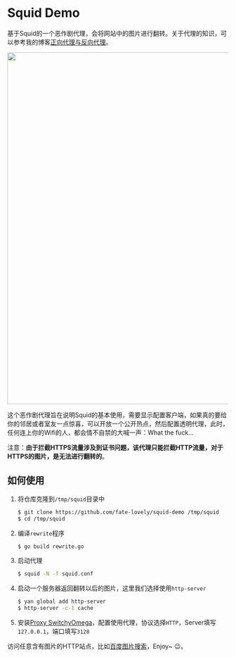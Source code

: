 # Squid Demo

基于Squid的一个恶作剧代理，会将网站中的图片进行翻转。关于代理的知识，可以参考我的博客[正向代理与反向代理]。

<p align="center">
  <img src="http://ww1.sinaimg.cn/large/9b85365dgy1fu6u1kzebaj21ha0s0e82" width="800px" />
</p>

这个恶作剧代理旨在说明Squid的基本使用，需要显示配置客户端，如果真的要给你的邻居或者室友一点惊喜，可以开放一个公开热点，然后配置透明代理，此时，任何连上你的Wifi的人，都会情不自禁的大喊一声：What the fuck...

注意：**由于拦截HTTPS流量涉及到证书问题，该代理只能拦截HTTP流量，对于HTTPS的图片，是无法进行翻转的**。

## 如何使用

1. 将仓库克隆到`/tmp/squid`目录中

    ```bash
    $ git clone https://github.com/fate-lovely/squid-demo /tmp/squid
    $ cd /tmp/squid
    ```

2. 编译`rewrite`程序

    ```bash
    $ go build rewrite.go
    ```

3. 启动代理

    ```bash
    $ squid -N -f squid.conf
    ```

4. 启动一个服务器返回翻转以后的图片，这里我们选择使用`http-server`

    ```bash
    $ yan global add http-server
    $ http-server -c-1 cache
    ```

5. 安装[Proxy SwitchyOmega]，配置使用代理，协议选择`HTTP`，Server填写`127.0.0.1`，端口填写`3128`

访问任意含有图片的HTTP站点，比如[百度图片搜索]，Enjoy~ 😉。

[正向代理与反向代理]: http://cjting.me/misc/forward-proxy-and-reverse-proxy/
[Proxy SwitchyOmega]: https://chrome.google.com/webstore/detail/proxy-switchyomega/padekgcemlokbadohgkifijomclgjgif?utm_source=chrome-ntp-icon
[百度图片搜索]: http://image.baidu.com/search/index?tn=baiduimage&ipn=r&ct=201326592&cl=2&lm=-1&st=-1&fm=result&fr=&sf=1&fmq=1534061918470_R&pv=&ic=0&nc=1&z=&se=1&showtab=0&fb=0&width=&height=&face=0&istype=2&ie=utf-8&word=%E6%B1%A4%E5%94%AF
